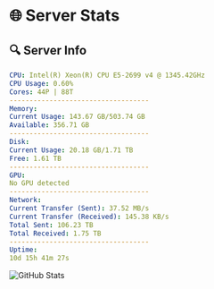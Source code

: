 # 🌐 Server Stats
## 🔍 Server Info
```yaml
CPU: Intel(R) Xeon(R) CPU E5-2699 v4 @ 1345.42GHz
CPU Usage: 0.60%
Cores: 44P | 88T
-----------------------------------
Memory:
Current Usage: 143.67 GB/503.74 GB
Available: 356.71 GB
-----------------------------------
Disk:
Current Usage: 20.18 GB/1.71 TB
Free: 1.61 TB
-----------------------------------
GPU:
No GPU detected
-----------------------------------
Network:
Current Transfer (Sent): 37.52 MB/s
Current Transfer (Received): 145.38 KB/s
Total Sent: 106.23 TB
Total Received: 1.75 TB
-----------------------------------
Uptime:
10d 15h 41m 27s
```
![GitHub Stats](https://img.shields.io/badge/Updated-2025-02-18_14:24:45-blue)